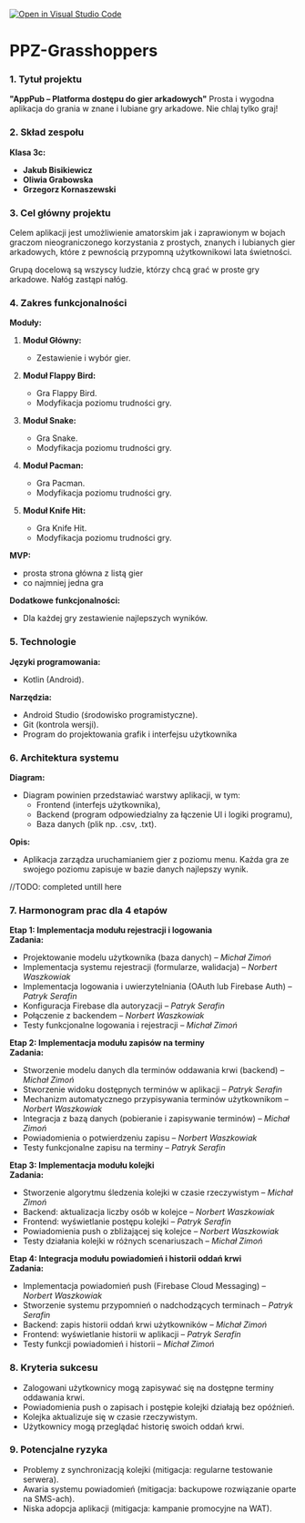 [![Open in Visual Studio Code](https://classroom.github.com/assets/open-in-vscode-2e0aaae1b6195c2367325f4f02e2d04e9abb55f0b24a779b69b11b9e10269abc.svg)](https://classroom.github.com/online_ide?assignment_repo_id=16106629&assignment_repo_type=AssignmentRepo)
# PPZ-Grasshoppers

### 1. Tytuł projektu
**"AppPub – Platforma dostępu do gier arkadowych"**
Prosta i wygodna aplikacja do grania w znane i lubiane gry arkadowe. Nie chlaj tylko graj!

### 2. Skład zespołu
**Klasa 3c:**
- **Jakub Bisikiewicz**  
- **Oliwia Grabowska**  
- **Grzegorz Kornaszewski**

### 3. Cel główny projektu
Celem aplikacji jest umożliwienie amatorskim jak i zaprawionym w bojach graczom nieograniczonego korzystania z prostych, znanych i lubianych gier arkadowych, które z pewnością przypomną użytkownikowi lata świetności.

Grupą docelową są wszyscy ludzie, którzy chcą grać w proste gry arkadowe. Nałóg zastąpi nałóg.

### 4. Zakres funkcjonalności

**Moduły:**
1. **Moduł Główny:**
   - Zestawienie i wybór gier.
   
2. **Moduł Flappy Bird:**
   - Gra Flappy Bird.
   - Modyfikacja poziomu trudności gry.
   
3. **Moduł Snake:**
   - Gra Snake.
   - Modyfikacja poziomu trudności gry.
   
4. **Moduł Pacman:**
   - Gra Pacman.
   - Modyfikacja poziomu trudności gry.

5. **Moduł Knife Hit:**
   - Gra Knife Hit.
   - Modyfikacja poziomu trudności gry.

**MVP:**
- prosta strona główna z listą gier
- co najmniej jedna gra

**Dodatkowe funkcjonalności:**
- Dla każdej gry zestawienie najlepszych wyników.

### 5. Technologie
**Języki programowania:**
   - Kotlin (Android).

**Narzędzia:**
   - Android Studio (środowisko programistyczne).
   - Git (kontrola wersji).
   - Program do projektowania grafik i interfejsu użytkownika

### 6. Architektura systemu

**Diagram:**
   - Diagram powinien przedstawiać warstwy aplikacji, w tym:
     - Frontend (interfejs użytkownika),
     - Backend (program odpowiedzialny za łączenie UI i logiki programu),
     - Baza danych (plik np. .csv, .txt).

**Opis:**
   - Aplikacja zarządza uruchamianiem gier z poziomu menu. Każda gra ze swojego poziomu zapisuje w bazie danych najlepszy wynik.

//TODO: completed untill here
     
### 7. Harmonogram prac dla 4 etapów

**Etap 1: Implementacja modułu rejestracji i logowania**  
**Zadania:**
   - Projektowanie modelu użytkownika (baza danych) – *Michał Zimoń*  
   - Implementacja systemu rejestracji (formularze, walidacja) – *Norbert Waszkowiak*  
   - Implementacja logowania i uwierzytelniania (OAuth lub Firebase Auth) – *Patryk Serafin*  
   - Konfiguracja Firebase dla autoryzacji – *Patryk Serafin*  
   - Połączenie z backendem – *Norbert Waszkowiak*  
   - Testy funkcjonalne logowania i rejestracji – *Michał Zimoń*  

**Etap 2: Implementacja modułu zapisów na terminy**  
**Zadania:**
   - Stworzenie modelu danych dla terminów oddawania krwi (backend) – *Michał Zimoń*  
   - Stworzenie widoku dostępnych terminów w aplikacji – *Patryk Serafin*  
   - Mechanizm automatycznego przypisywania terminów użytkownikom – *Norbert Waszkowiak*  
   - Integracja z bazą danych (pobieranie i zapisywanie terminów) – *Michał Zimoń*  
   - Powiadomienia o potwierdzeniu zapisu – *Norbert Waszkowiak*  
   - Testy funkcjonalne zapisu na terminy – *Patryk Serafin*  

**Etap 3: Implementacja modułu kolejki**  
**Zadania:**
   - Stworzenie algorytmu śledzenia kolejki w czasie rzeczywistym – *Michał Zimoń*  
   - Backend: aktualizacja liczby osób w kolejce – *Norbert Waszkowiak*  
   - Frontend: wyświetlanie postępu kolejki – *Patryk Serafin*  
   - Powiadomienia push o zbliżającej się kolejce – *Norbert Waszkowiak*  
   - Testy działania kolejki w różnych scenariuszach – *Michał Zimoń*  

**Etap 4: Integracja modułu powiadomień i historii oddań krwi**  
**Zadania:**
   - Implementacja powiadomień push (Firebase Cloud Messaging) – *Norbert Waszkowiak*  
   - Stworzenie systemu przypomnień o nadchodzących terminach – *Patryk Serafin*  
   - Backend: zapis historii oddań krwi użytkowników – *Michał Zimoń*  
   - Frontend: wyświetlanie historii w aplikacji – *Patryk Serafin*  
   - Testy funkcji powiadomień i historii – *Michał Zimoń*  

### 8. Kryteria sukcesu
   - Zalogowani użytkownicy mogą zapisywać się na dostępne terminy oddawania krwi.
   - Powiadomienia push o zapisach i postępie kolejki działają bez opóźnień.
   - Kolejka aktualizuje się w czasie rzeczywistym.
   - Użytkownicy mogą przeglądać historię swoich oddań krwi.

### 9. Potencjalne ryzyka
   - Problemy z synchronizacją kolejki (mitigacja: regularne testowanie serwera).
   - Awaria systemu powiadomień (mitigacja: backupowe rozwiązanie oparte na SMS-ach).
   - Niska adopcja aplikacji (mitigacja: kampanie promocyjne na WAT).
